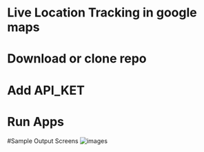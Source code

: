 # Live Location Tracking in google maps
# Download or clone repo 
# Add API_KET 
# Run Apps 
#Sample Output Screens 
![images](https://user-images.githubusercontent.com/52270216/139523780-831a0242-36c5-42ca-9019-31e5d9119e07.png)
